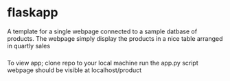 # flaskapp
A template for a single webpage connected to a sample datbase of products. The webpage simply display the products in a nice table arranged in quartly sales

###
To view app; clone repo to your local machine
run the app.py script
webpage should be visible at localhost/product
